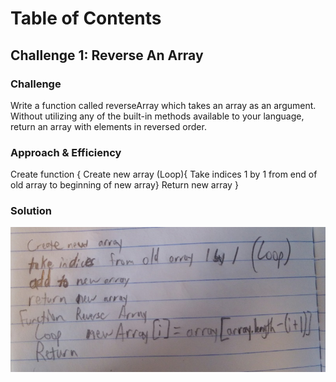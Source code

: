 # Table of Contents

## Challenge 1: Reverse An Array
<!-- Short summary or background information -->

### Challenge
<!-- Description of the challenge -->
Write a function called reverseArray which takes an array as an argument. Without utilizing any of the built-in methods available to your language, return an array with elements in reversed order.

### Approach & Efficiency
<!-- What approach did you take? Why? What is the Big O space/time for this approach? -->

Create function {
Create new array
  (Loop){
  Take indices 1 by 1 from end of old array to beginning of new array}
Return new array
}

### Solution
![Image](../../assests/CC01.jpg)
